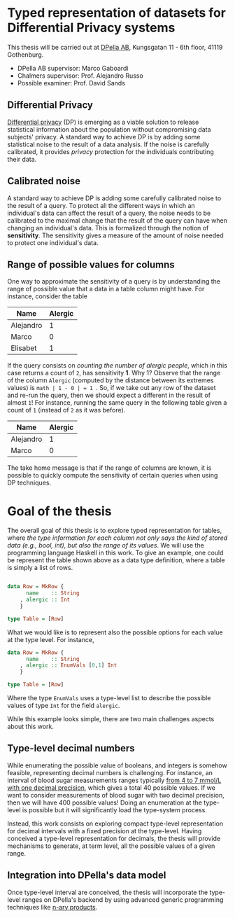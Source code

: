 # Typed representation of datasets for Differential Privacy systems

This thesis will be carried out at [DPella AB](www.dpella.io), Kungsgatan 11 - 6th floor, 41119
Gothenburg.

- DPella AB supervisor: Marco Gaboardi
- Chalmers supervisor: Prof. Alejandro Russo
- Possible examiner: Prof. David Sands

## Differential Privacy

[Differential privacy](https://link.springer.com/chapter/10.1007/11681878_14)
(DP) is emerging as a viable solution to release statistical information about
the population without compromising data subjects' privacy. A standard way to
achieve DP is by adding some statistical noise to the result of a data analysis.
If the noise is carefully calibrated, it provides *privacy* protection for the
individuals contributing their data.

## Calibrated noise

A standard way to achieve DP is adding some carefully calibrated noise to the
result of a query. To protect all the different ways in which an individual's
data can affect the result of a query, the noise needs to be calibrated to the
maximal change that the result of the query can have when changing an
individual's data. This is formalized through the notion of **sensitivity**. The
sensitivity gives a measure of the amount of noise needed to protect one
individual's data.

## Range of possible values for columns

One way to approximate the sensitivity of a query is by understanding the range
of possible value that a data in a table column might have. For instance,
consider the table

| Name | Alergic |
| ---- | ------- |
| Alejandro | 1 |
| Marco     | 0 |
| Elisabet  | 1 |

If the query consists on *counting the number of alergic people*, which in this
case returns a count of `2`, has sensitivity **1**. Why 1? Observe that the
range of the column `Alergic` (computed by the distance between its extremes
values) is ```math | 1 - 0 | = 1 ```. So, if we take out any row of the dataset
and re-run the query, then we should expect a different in the result of almost
`1`! For instance, running the same query in the following table given a count
of `1` (instead of `2` as it was before).

| Name | Alergic |
| ---- | ------- |
| Alejandro | 1 |
| Marco     | 0 |

The take home message is that if the range of columns are known, it is possible
to quickly compute the sensitivity of certain queries when using DP techniques.

# Goal of the thesis

The overall goal of this thesis is to explore typed representation for tables,
where *the type information for each column not only says the kind of stored
data (e.g., bool, int), but also the range of its values*. We will use the
programming language Haskell in this work. To give an example, one could be
represent the table shown above as a data type definition, where a table is
simply a list of rows.

```haskell

data Row = MkRow {
      name    :: String
    , alergic :: Int
    }

type Table = [Row]
```

What we would like is to represent also the possible options for each value at
the type level. For instance,

```haskell
data Row = MkRow {
      name    :: String
    , alergic :: EnumVals [0,1] Int
    }

type Table = [Row]
```

Where the type `EnumVals` uses a type-level list to describe the possible values
of type `Int` for the field `alergic`.

While this example looks simple, there are two main challenges aspects about
this work.

## Type-level decimal numbers

While enumerating the possible value of booleans, and integers is somehow
feasible, representing decimal numbers is challenging. For instance, an interval
of blood sugar measurements ranges typically [from 4 to 7 mmol/L with one
decimal
precision](https://www.diabetes.co.uk/diabetes_care/blood-sugar-level-ranges.html),
which gives a total 40 possible values. If we want to consider measurements of
blood sugar with two decimal precision, then we will have 400 possible values!
Doing an enumeration at the type-level is possible but it will significantly
load the type-system process.

Instead, this work consists on exploring compact type-level representation for
decimal intervals with a fixed precision at the type-level. Having conceived a
type-level representation for decimals, the thesis will provide mechanisms to
generate, at term level, all the possible values of a given range.

## Integration into DPella's data model

Once type-level interval are conceived, the thesis will incorporate the
type-level ranges on DPella's backend by using advanced generic programming
techniques like [n-ary products](https://dl.acm.org/doi/10.1145/2633628.2633634).
